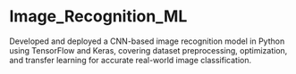 # Image_Recognition_ML
Developed and deployed a CNN-based image recognition model in Python using TensorFlow and Keras, covering dataset preprocessing, optimization, and transfer learning for accurate real-world image classification.
